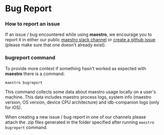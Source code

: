 # Bug Report

### How to report an issue

If an issue / bug encountered while using **maestro**, we encourage you to report it in either our public [maestro slack channel](https://docsend.com/view/3r2sf8fvvcjxvbtk) or [create a github issue](https://github.com/mobile-dev-inc/maestro/issues/new) (please make sure that one doesn't already exist).

### bugreport command

To provide more context if something hasn't worked as expected with **maestro** there is a command:

```
maestro bugreport
```

This command collects some data about maestro usage locally on a user's machine. This data includes maestro process logs, system info (maestro version, OS version, device CPU architecture) and idb-companion logs (only for iOS).

When creating a new issue / bug report in one of our channels please attach the .zip files generated in the folder specified after running `maestro bugreport` command.
